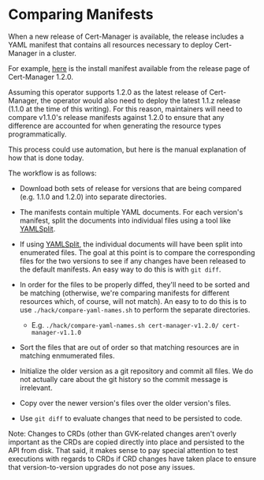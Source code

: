 # Comparing Manifests

When a new release of Cert-Manager is available, the release includes a YAML
manifest that contains all resources necessary to deploy Cert-Manager in a
cluster.

For example,
[here](https://github.com/jetstack/cert-manager/releases/download/v1.1.1/cert-manager.yaml)
is the install manifest available from the release page of Cert-Manager 1.2.0.

Assuming this operator supports 1.2.0 as the latest release of Cert-Manager, the
operator would also need to deploy the latest 1.1.z release (1.1.0 at the time
of this writing). For this reason, maintainers will need to compare v1.1.0's
release manifests against 1.2.0 to ensure that any difference are accounted for
when generating the resource types programmatically.

This process could use automation, but here is the manual explanation of how
that is done today.

The workflow is as follows:

* Download both sets of release for versions that are being compared (e.g. 1.1.0
and 1.2.0) into separate directories.

* The manifests contain multiple YAML documents. For each version's manifest,
split the documents into individual files using a tool like
[YAMLSplit](https://github.com/komish/yamlsplit).

* If using [YAMLSplit](https://github.com/komish/yamlsplit), the individual
documents will have been split into enumerated files. The goal
at this point is to compare the corresponding files for the two versions to see
if any changes have been released to the default manifests. An easy way to do
this is with `git diff`.

* In order for the files to be properly diffed, they'll need to be sorted and
be matching (otherwise, we're comparing manifests for different resources which,
of course, will not match). An easy to to do this is to use
`./hack/compare-yaml-names.sh` to perform the separate directories.

  * E.g. `./hack/compare-yaml-names.sh cert-manager-v1.2.0/ cert-manager-v1.1.0`

* Sort the files that are out of order so that matching resources are in
matching enmumerated files.

* Initialize the older version as a git repository and commit all files. We do
not actually care about the git history so the commit message is irrelevant.

* Copy over the newer version's files over the older version's files.

* Use `git diff` to evaluate changes that need to be persisted to code.

Note: Changes to CRDs (other than GVK-related changes aren't overly important as
the CRDs are copied directly into place and persisted to the API from disk. That
said, it makes sense to pay special attention to test executions with regards to
CRDs if CRD changes have taken place to ensure that version-to-version upgrades
do not pose any issues.
